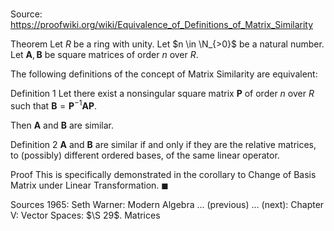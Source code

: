 # 

Source: https://proofwiki.org/wiki/Equivalence_of_Definitions_of_Matrix_Similarity



Theorem
Let $R$ be a ring with unity.
Let $n \in \N_{>0}$ be a natural number.
Let $\mathbf A, \mathbf B$ be square matrices of order $n$ over $R$.

The following definitions of the concept of Matrix Similarity are equivalent:

Definition 1
Let there exist a nonsingular square matrix $\mathbf P$ of order $n$ over $R$ such that $\mathbf B = \mathbf P^{-1} \mathbf A \mathbf P$.

Then $\mathbf A$ and $\mathbf B$ are similar.

Definition 2
$\mathbf A$ and $\mathbf B$ are similar if and only if they are the relative matrices, to (possibly) different ordered bases, of the same linear operator.


Proof
This is specifically demonstrated in the corollary to Change of Basis Matrix under Linear Transformation.
$\blacksquare$


Sources
1965: Seth Warner: Modern Algebra ... (previous) ... (next): Chapter $\text {V}$: Vector Spaces: $\S 29$. Matrices




